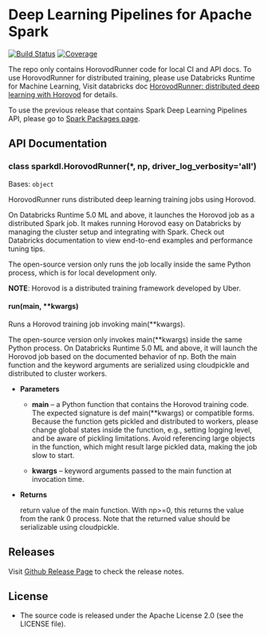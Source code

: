 Deep Learning Pipelines for Apache Spark
============================================================
[![Build Status][pkg-build-badge]][pkg-build-link] [![Coverage][pkg-cov-badge]][pkg-cov-link]

  [pkg-build-badge]: https://travis-ci.org/databricks/spark-deep-learning.svg?branch=master
  [pkg-build-link]: https://travis-ci.org/databricks/spark-deep-learning
  [pkg-cov-badge]: https://codecov.io/gh/databricks/spark-deep-learning/coverage.svg?branch=master
  [pkg-cov-link]: https://codecov.io/gh/databricks/spark-deep-learning/branch/master

The repo only contains HorovodRunner code for local CI and API docs. To use HorovodRunner for distributed training, please use Databricks Runtime for Machine Learning,
Visit databricks doc [HorovodRunner: distributed deep learning with Horovod](https://docs.databricks.com/applications/machine-learning/train-model/distributed-training/horovod-runner.html) for details.

To use the previous release that contains Spark Deep Learning Pipelines API, please go to [Spark Packages page](https://spark-packages.org/package/databricks/spark-deep-learning).


## API Documentation

### class sparkdl.HorovodRunner(\*, np, driver_log_verbosity='all')
Bases: `object`

HorovodRunner runs distributed deep learning training jobs using Horovod.

On Databricks Runtime 5.0 ML and above, it launches the Horovod job as a distributed Spark job.
It makes running Horovod easy on Databricks by managing the cluster setup and integrating with
Spark.
Check out Databricks documentation to view end-to-end examples and performance tuning tips.

The open-source version only runs the job locally inside the same Python process,
which is for local development only.

**NOTE**: Horovod is a distributed training framework developed by Uber.


#### run(main, \*\*kwargs)
Runs a Horovod training job invoking main(\*\*kwargs).

The open-source version only invokes main(\*\*kwargs) inside the same Python process.
On Databricks Runtime 5.0 ML and above, it will launch the Horovod job based on the
documented behavior of np.  Both the main function and the keyword arguments are
serialized using cloudpickle and distributed to cluster workers.


* **Parameters**

    
    * **main** – a Python function that contains the Horovod training code.
    The expected signature is def main(\*\*kwargs) or compatible forms.
    Because the function gets pickled and distributed to workers,
    please change global states inside the function, e.g., setting logging level,
    and be aware of pickling limitations.
    Avoid referencing large objects in the function, which might result large pickled data,
    making the job slow to start.


    * **kwargs** – keyword arguments passed to the main function at invocation time.



* **Returns**

    return value of the main function.
    With np>=0, this returns the value from the rank 0 process. Note that the returned
    value should be serializable using cloudpickle.


## Releases
Visit [Github Release Page](https://github.com/databricks/spark-deep-learning/releases) to check the release notes.


## License
* The source code is released under the Apache License 2.0 (see the LICENSE file).
